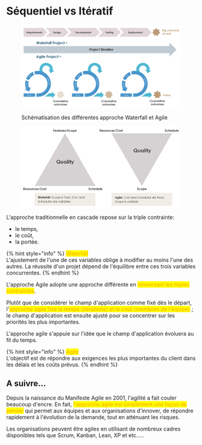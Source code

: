 # Séquentiel vs Itératif

<figure><img src="../../../.gitbook/assets/image (7).png" alt=""><figcaption><p>Schématisation des différentes approche Waterfall et Agile</p></figcaption></figure>



<figure><img src="../../../.gitbook/assets/image (8).png" alt=""><figcaption></figcaption></figure>

L'approche traditionnelle en cascade repose sur la triple contrainte:

* le temps,
* le coût,
* la portée.&#x20;

{% hint style="info" %}
<mark style="color:orange;">Waterfall</mark>\
L'ajustement de l'une de ces variables oblige à modifier au moins l'une des autres. La réussite d'un projet dépend de l'équilibre entre ces trois variables concurrentes.
{% endhint %}

L'approche Agile adopte une approche différente en <mark style="color:orange;">renversant les triples contraintes</mark>.&#x20;

Plutôt que de considérer le champ d'application comme fixé dès le départ, l'<mark style="color:orange;">approche agile fixe le temps (itérations) et le coût (membres de l'équipe)</mark> ; le champ d'application est ensuite ajusté pour se concentrer sur les priorités les plus importantes.&#x20;

L'approche agile s'appuie sur l'idée que le champ d'application évoluera au fil du temps.

{% hint style="info" %}
<mark style="color:orange;">Agile</mark>\
L'objectif est de répondre aux exigences les plus importantes du client dans les délais et les coûts prévus.
{% endhint %}

## A suivre...

Depuis la naissance du Manifeste Agile en 2001, l'agilité a fait couler beaucoup d'encre. En fait, <mark style="color:orange;">l'approche agile est simplement une façon de penser</mark> qui permet aux équipes et aux organisations d'innover, de répondre rapidement à l'évolution de la demande, tout en atténuant les risques.&#x20;

Les organisations peuvent être agiles en utilisant de nombreux cadres disponibles tels que Scrum, Kanban, Lean, XP et etc.....
